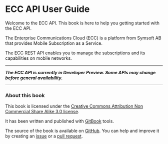 # ECC API User Guide

Welcome to the ECC API. This book is here to help you getting started with the ECC API.

The Enterprise Communications Cloud \(ECC\) is a platform from Symsoft AB that provides Mobile Subscription as a Service.

The ECC REST API enables you to manage the subscriptions and its capabilities on mobile networks.

---

_**The ECC API is currently in Developer Preview. Some APIs may change before general availability.**_

---

### About this book

This book is licensed under the [Creative Commons Attribution Non Commercial Share Alike 3.0 license](http://creativecommons.org/licenses/by-nc-sa/3.0/).

It has been written and published with [GitBook](https://www.gitbook.io) tools.

The source of the book is available on [GitHub](https://github.com/symsoft/ecc-api-guide). You can help and improve it by creating an [issue](https://github.com/symsoft/ecc-api-guide/issues) or a [pull request](https://github.com/symsoft/ecc-api-guide/pulls).

